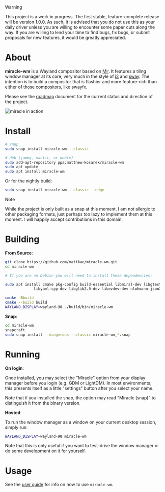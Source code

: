 > [!WARNING]
> This project is a work in progress. The first stable, feature-complete release
> will be version 1.0.0. As such, it is advised that you do not use this as your daily driver
> unless you are willing to encounter some paper cuts along the way. If you are willing to 
> lend your time to find bugs, fix bugs, or submit proposals for new features, it would
> be greatly appreciated.

# About
**miracle-wm** is a Wayland compositor based on [Mir](https://github.com/MirServer/mir). It features a tiling
window manager at its core, very much in the style of [i3](https://i3wm.org/) and [sway](https://github.com/swaywm/sway).
The intention is to build a compositor that is flashier and more feature-rich than either of those compositors, like [swayfx](https://github.com/WillPower3309/swayfx).

Please see the [roadmap](./ROADMAP.md) document for the current status and direction of the project.

![miracle in action](./resources/screenshot1.png "miracle in action")

# Install
```sh
# snap
sudo snap install miracle-wm --classic

# deb (jammy, mantic, or noble)
sudo add-apt-repository ppa:matthew-kosarek/miracle-wm
sudo apt update
sudo apt install miracle-wm
```

Or for the nightly build:
```sh
sudo snap install miracle-wm --classic --edge
```

> [!NOTE]
> While the project is only built as a snap at this moment, I am not allergic to other packaging formats, just perhaps
> too lazy to implement them at this moment. I will happily accept contributions in this domain.


# Building
**From Source**:
```sh
git clone https://github.com/mattkae/miracle-wm.git
cd miracle-wm

# If you are on Debian you will need to install these dependencies:

sudo apt install cmake pkg-config build-essential libmiral-dev libgtest-dev \
     	 	 libyaml-cpp-dev libglib2.0-dev libevdev-dev nlohmann-json3-dev libnotify-dev

cmake -Bbuild
cmake --build build
WAYLAND_DISPLAY=wayland-98 ./build/bin/miracle-wm
```

**Snap**:
```sh
cd miracle-wm
snapcraft
sudo snap install --dangerous --classic miracle-wm_*.snap
```

# Running

**On login**:

Once installed, you may select the "Miracle" option from your display manager before you login (e.g. GDM or LightDM).
In most environments, this presents itself as a little "settings" button after you select your name.

Note that if you installed the snap, the option may read "Miracle (snap)" to distinguish it from the binary version.

**Hosted**:

To run the window manager as a window on your current desktop session, simply run:
```sh
WAYLAND_DISPLAY=wayland-98 miracle-wm
```

Note that this is only useful if you want to test-drive the window manager or do some development on it for yourself.

# Usage
See the [user guide](USERGUIDE.md) for info on how to use `miracle-wm`.
